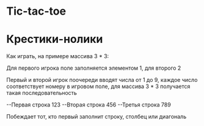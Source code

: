 # Tic-tac-toe
# Крестики-нолики

Как играть, на примере массива 3 * 3:

Для первого игрока поле заполняется элементом 1, для второго 2

Первый и второй игрок поочереди вводят числа от 1 до 9, 
каждое число соответствует номеру в игровом поле, для 
массива 3 * 3 получается такая последовательность

--Первая строка 123
--Вторая строка 456
--Третья строка 789

Побеждает тот, кто первый заполнит строку, столбец или диагональ
